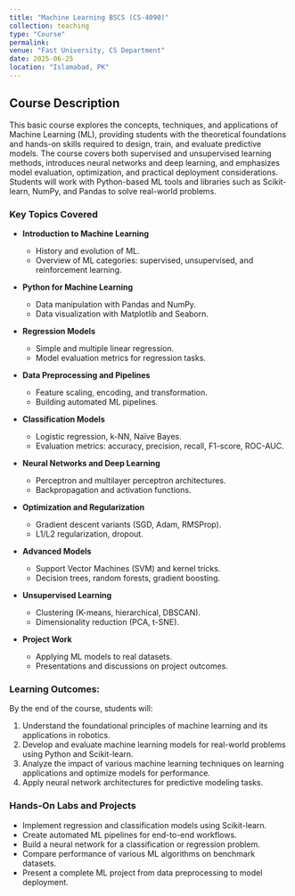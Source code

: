 ```yaml
---
title: "Machine Learning BSCS (CS-4090)"
collection: teaching
type: "Course"
permalink: 
venue: "Fast University, CS Department"
date: 2025-06-25
location: "Islamabad, PK"
---
```


## Course Description  
This basic course explores the concepts, techniques, and applications of Machine Learning (ML), providing students with the theoretical foundations and hands-on skills required to design, train, and evaluate predictive models. The course covers both supervised and unsupervised learning methods, introduces neural networks and deep learning, and emphasizes model evaluation, optimization, and practical deployment considerations. Students will work with Python-based ML tools and libraries such as Scikit-learn, NumPy, and Pandas to solve real-world problems.  

### Key Topics Covered
- **Introduction to Machine Learning**
  - History and evolution of ML.
  - Overview of ML categories: supervised, unsupervised, and reinforcement learning.

- **Python for Machine Learning**
  - Data manipulation with Pandas and NumPy.
  - Data visualization with Matplotlib and Seaborn.

- **Regression Models**
  - Simple and multiple linear regression.
  - Model evaluation metrics for regression tasks.

- **Data Preprocessing and Pipelines**
  - Feature scaling, encoding, and transformation.
  - Building automated ML pipelines.

- **Classification Models**
  - Logistic regression, k-NN, Naïve Bayes.
  - Evaluation metrics: accuracy, precision, recall, F1-score, ROC-AUC.

- **Neural Networks and Deep Learning**
  - Perceptron and multilayer perceptron architectures.
  - Backpropagation and activation functions.

- **Optimization and Regularization**
  - Gradient descent variants (SGD, Adam, RMSProp).
  - L1/L2 regularization, dropout.

- **Advanced Models**
  - Support Vector Machines (SVM) and kernel tricks.
  - Decision trees, random forests, gradient boosting.

- **Unsupervised Learning**
  - Clustering (K-means, hierarchical, DBSCAN).
  - Dimensionality reduction (PCA, t-SNE).

- **Project Work**
  - Applying ML models to real datasets.
  - Presentations and discussions on project outcomes.

### Learning Outcomes:  
By the end of the course, students will:  
1. Understand the foundational principles of machine learning and its applications in robotics.
2. Develop and evaluate machine learning models for real-world problems using Python and Scikit-learn.
3. Analyze the impact of various machine learning techniques on learning applications and optimize models for performance.
4. Apply neural network architectures for predictive modeling tasks.

### Hands-On Labs and Projects
- Implement regression and classification models using Scikit-learn.
- Create automated ML pipelines for end-to-end workflows.
- Build a neural network for a classification or regression problem.
- Compare performance of various ML algorithms on benchmark datasets.
- Present a complete ML project from data preprocessing to model deployment.
